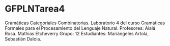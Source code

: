 # GFPLNTarea4
Gramáticas Categoriales Combinatorias. Laboratorio 4 del curso Gramáticas Formales para el Procesamiento del Lenguaje Natural. 
Profesores: Aialá Rosá. Mathias Etcheverry
Grupo: 12
Estudiantes: Mariángeles Artola, Sebastián Daloia.
